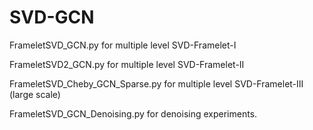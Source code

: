 # SVD-GCN

FrameletSVD_GCN.py for multiple level SVD-Framelet-I

FrameletSVD2_GCN.py for multiple level SVD-Framelet-II

FrameletSVD_Cheby_GCN_Sparse.py for multiple level SVD-Framelet-III (large scale)

FrameletSVD_GCN_Denoising.py for denoising experiments.
